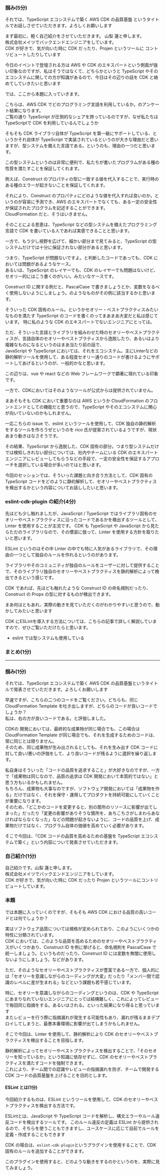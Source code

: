 ### 掴み(5分)

それでは、TypeScript エコシステムで築く AWS CDK の品質基盤 というタイトルでお話しさせていただきます。よろしくお願いします

まず最初に、軽く自己紹介をさせていただきます。
山梨 蓮と申します。  
株式会社メイツでバックエンドエンジニアをしています。  
CDK が好きで、気が向いた時に CDK だったり、Projen というツールに コントリビュートしたりしています

今日のイベントで登壇される方は AWS や CDK のエキスパートという側面が強い印象なのですが、私はそうではなくて、どちらかというと TypeScript やそのエコシステムに関しての方が知識があるので、今日はその辺りの話を CDK と絡めてしていきたいと思います

では、ここから本題に入っていきます。

こちらは、AWS CDK でどのプログラミング言語を利用しているか。のアンケート結果になります。  
ご覧の通り TypeScript が圧倒的なシェアを誇っているのですが、なぜ私たちはTypeScriptで CDK を利用しているんでしょうか

そもそも CDK ライブラリ自体が TypeScript を第一級にサポートしている、というかそれ自体が TypeScript で実装されているというのが大きな理由だと思いますが、型システムを備えた言語である。というのも、理由の一つだと思います。

この型システムというのは非常に便利で、私たちが書いたプログラムがある種の性質を満たすことを保証してくれます。

例えば、Construct のプロパティの型に一致する値を代入することで、実行時のある種のエラーが起きないことを保証してくれます。

それにより、Construct のプロパティにどのような値を代入すれば良いのか。というのが容易に予測でき、AWS のエキスパートでなくても、ある一定の安全性が保証されたプログラムを記述することができます。  
CloudFormation だと、そうはいきません。

そのことによる恩恵は、TypeScript などの型システムを備えたプログラミング言語で CDK を書いている人であれば実感できることと思います。

<!--
TypeScript はやや特殊な言語で、その型システムには型安全性が厳密に保証されていないケースもありますが、それでも、CDK を書く上では十分に役立ちます。
-->

一方で、もう少し視野を広げて、細かい部分まで見てみると、TypeScript の型システムだけでは十分に保証されない部分があると思います。

つまり、TypeScript が問題ないですよ。と判断したコードであっても、CDK においては問題があるようなケース。  
あるいは、TypeScript のレイヤーでも、CDK のレイヤーでも問題はないけど、セオリー的にはこう書くのがいい。みたいなケースです。

<!--
CDK の場合、そのような部分はバリデーション
-->

Construct ID に関する例だと、PascalCase で書きましょうとか、変数をなるべく使用しないようにしましょう。のようなものがその例に該当するかと思います。

そういった CDK 固有のルール。というかセオリー・ベストプラクティスみたいなものを満たす TypeScript のコードを書くのってまあまあ大変だと私は感じています。
特に私のような CDK のエキスパートでないエンジニアにとっては。

ただ、そういった言語とライブラリを組みわせた時のセオリーやベストプラクティスが、言語自体のセオリーやベストプラティスから逸脱したり、あるいはより複雑なものになるというのはまあ当たり前の話で、  
JavaScript や TypeScript においては、それをエコシステム。主にLinterなどの静的解析ツールを使用して、ある程度セオリー通りのコードが書けるようにサポートしてあげるというのが、一般的かなと思います。

この辺りは、vue や react などの Web フレームワークで顕著に現れている印象です。

一方で、CDKにおいてはそのようなツールが公式からは提供されていません。

まあそもそも CDK において重要なのは AWS というか CloudFormation のフロントエンドとしての機能だと思うので、TypeScript やそのエコシステムに関心が向いていないのかもしれません。

一応こちらの issue で、eslint というツールを使用して、CDK 独自の静的解析をするツールを作ろうぜというのを rico 氏が提案されているようですが、現状あまり動きはなさそうです。

その結果、TypeScript から逸脱した、CDK 固有の部分。つまり型システムだけでは検知しきれない部分については、社内やチームにいる CDK のエキスパートエンジニアにレビューしてもらうなどの手段で、一定の安全性を保証するアプローチを選択している場合が多いのではと思います。

今回のセッションでは、そういった課題と向き合う方法として、CDK 固有の TypeScript コードをどのように静的解析して、セオリーやベストプラクティスを検出するかという内容についてお話ししたいと思います。

### eslint-cdk-plugin の紹介(4分)

先ほども少し触れましたが、JavaScript / TypeScript ではライブラリ固有のセオリーやベストプラクティスに沿ったコードであるかを検出するツールとして、Linter を使用することが主流です。
CDK も TypeScript や JavaScript から見たらただのライブラリなので、その慣習に倣って、Linter を使用する方針を取りたいと思います。

ESLint というのはその中 Linter の中でも特に人気があるライブラリで、その理由の一つとして独自のルールを作れるというのがあります。

ライブラリやそのコミュニティが独自のルールをユーザーに対して提供することで、そのライブラリ独自のセオリーやベストプラクティスを静的解析によって検出できるという感じです。

CDK であれば、先ほども触れたような Construct ID の命名規則だったり、Construct の Props の型に対するものが検出できます。

まあ何はともあれ、実際の動きを見ていただくのがわかりやすいと思うので、動かしてみたいと思います

CDK にESLintを導入する方法については、こちらの記事で詳しく解説していますので、ぜひご覧いただけたらと思います。

- eslint では型システムも使用している

### まとめ(1分)

---

### 掴み(1分)

それでは、TypeScript エコシステムで築く AWS CDK の品質基盤というタイトルで発表させていただきます。よろしくお願いします

早速ですが、こちらの二つのコードをご覧ください。どちらも、同じ CloudFormation Template を吐き出しますが、どちらのコードが良いコードでしょうか？  
私は、右の方が良いコードである。と評価しました。

CDKの 開発においては、最終的な成果物が同じ場合でも、この場合は CloudFormation Template が同じ場合でも、それを生成するためのコードは、常に同じとは限りません。  
そのため、同じ成果物が生み出されるとしても、それを生み出す CDK コードに対して良い/悪いの評価をして、より良いコードが残るように選択を繰り返します。

私自身はそういった「コードの品質を追求すること」が大好きなのですが、一方で「成果物は同じなので、品質の追求は CDK 開発において本質的ではない」と思う方もいるかもしれません。  
もちろん、成果物も大事なのですが、ソフトウェア開発においては「成果物を作る」だけではなく、それを保守・運用してプロダクトを持続可能にしていくことが重要になります。  
そのため、「どこかのコードを変更すると、別の箇所のリソースに影響が出てしまった」だったり「変更の影響がありそうな箇所を、あちこちさがしまわらあなければならなくなった」などの問題が起きないように、コードの品質を上げ、成果物だけではなく、プログラム自体の価値を高めていく必要があります。

そこで今回は、「CDK コードの品質を高めるための基盤を TypeScript エコシステムで築く」という内容について発表させていただきます。

### 自己紹介(1分)

自己紹介です。山梨 蓮と申します。  
株式会社メイツでバックエンドエンジニアをしています。  
CDK が好きで、気が向いた時に CDK だったり Projen というツールにコントリビュートしています。

### 本題

では本題に入っていくのですが、そもそも AWS CDK における品質の高いコードとは何でしょうか？

実はソフトウェア品質については規格が定められており、このようにいくつかの特性に分類されています。  
CDK においては、このような品質を高めるためのセオリーやベストプラクティスがいくつかあり、Construct ID を例に挙げると、命名規則を PascalCase で統一しましょう。というものだったり、Construct ID には変数を無闇に使用しないようにしましょう。などがあります。

ただ、そのようなセオリーやベストプラクティスが豊富である一方で、個人的には「セオリーを意識しながらのコーディングが大変」だったり「メンバー間で認識のレベルに差が生まれる」などという課題も若干感じています。

特に、セオリーを意識しながらのコーディングというのは、CDK や TypeScript にあまりなれていないエンジニアにとっては結構難しく、これによってレビューで毎回同じ指摘をする。あるいはされる。といった結果になり得ると思っています  
またレビューを行う際に指摘漏れが発生する可能性もあり、漏れが残るままデプロイしてしまうと、最悪本番環境に影響が出てしまうかもしれません。

そこで今回は、Linter を使用して、静的解析により CDK のセオリーやベストプラクティスを検出することを目指します。

静的解析によってセオリーやベストプラクティスを検出することで、「そのセオリーを知っているか」という知識に依存せずに、CDK のセオリーやベストプラクティスを満たすコードを強制できます。  
これにより、チーム間での認識やレビューの指摘漏れを防ぎ、チームで開発する CDK コードの品質基盤を上げることを目的とします。

#### ESLint とは(1分)

今回紹介するものは、ESLint というツールを使用して、CDK のセオリーやベストプラクティスを検出する方法です。

ESLintとは、JavaScript や TypeScript コードを解析し、構文エラーやルール違反コードを検出するツールです。
このルール違反の定義は ESLint から提供されるので、そちらを使うこともできますし、ユースケースに応じて自前でルールを定義・作成することもできます

CDK の場合は、`eslint-cdk-plugin`というプラグインを使用することで、CDK 固有のルールを追加することができます。

このプラグインを使用すると、どのような動きをするのかというのを、実際に見てみましょう。

